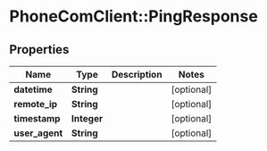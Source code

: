 # PhoneComClient::PingResponse

## Properties
Name | Type | Description | Notes
------------ | ------------- | ------------- | -------------
**datetime** | **String** |  | [optional]
**remote_ip** | **String** |  | [optional]
**timestamp** | **Integer** |  | [optional]
**user_agent** | **String** |  | [optional]


